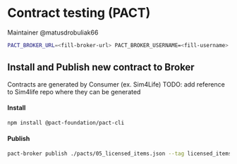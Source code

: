 # Contract testing (PACT)

Maintainer @matusdrobuliak66

```bash
PACT_BROKER_URL=<fill-broker-url> PACT_BROKER_USERNAME=<fill-username> PACT_BROKER_PASSWORD=<fill-secret> make test-pacts
```

## Install and Publish new contract to Broker

Contracts are generated by Consumer (ex. Sim4Life)
TODO: add reference to Sim4life repo where they can be generated

#### Install

```bash
npm install @pact-foundation/pact-cli
```

#### Publish

```bash
pact-broker publish ./pacts/05_licensed_items.json --tag licensed_items --consumer-app-version 8.2.1 --broker-base-url=<fill-broker-url> --broker-username=<fill-username> --broker-password=<fill-secret>
```
